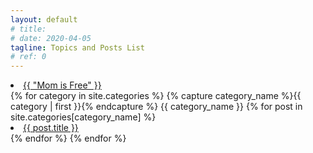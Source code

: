 ```yaml
---
layout: default
# title: 
# date: 2020-04-05
tagline: Topics and Posts List
# ref: 0
---
```


<div class = "container-fluid">
<li><a href="{{ site.baseurl }}/Mom-is-Free/">{{ "Mom is Free" }}</a>
    </li>
{% for category in site.categories %}
  {% capture category_name %}{{ category | first }}{% endcapture %}
  <a id="{{ category_name | slugize }}">
    {{ category_name }}
  </a>
  {% for post in site.categories[category_name] %}
    <li><a id="{{ post.title }}" href="{{ post.url }}">{{ post.title }}</a>
    </li>
  {% endfor %}
{% endfor %}
</div>

